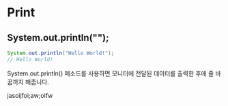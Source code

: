 # Print

## System.out.println("");

```java
System.out.println("Hello World!");
// Hello World!
```

System.out.println() 메소드를 사용하면 모니터에 전달된 데이터를 출력한 후에 줄 바꿈까지 해줍니다.

jasoijfoi;aw;oifw